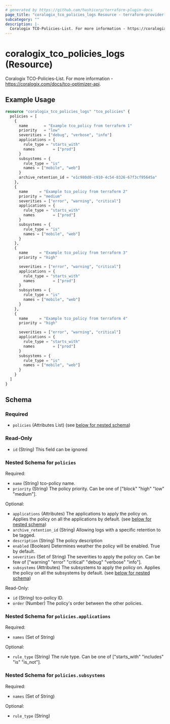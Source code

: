 ```yaml
---
# generated by https://github.com/hashicorp/terraform-plugin-docs
page_title: "coralogix_tco_policies_logs Resource - terraform-provider-coralogix"
subcategory: ""
description: |-
  Coralogix TCO-Policies-List. For more information - https://coralogix.com/docs/tco-optimizer-api.
---
```


# coralogix_tco_policies_logs (Resource)

Coralogix TCO-Policies-List. For more information - https://coralogix.com/docs/tco-optimizer-api.

## Example Usage

```terraform
resource "coralogix_tco_policies_logs" "tco_policies" {
  policies = [
    {
      name       = "Example tco_policy from terraform 1"
      priority   = "low"
      severities = ["debug", "verbose", "info"]
      applications = {
        rule_type = "starts_with"
        names        = ["prod"]
      }
      subsystems = {
        rule_type = "is"
        names = ["mobile", "web"]
      }
      archive_retention_id = "e1c980d0-c910-4c54-8326-67f3cf95645a"
    },
    {
      name     = "Example tco_policy from terraform 2"
      priority = "medium"
      severities = ["error", "warning", "critical"]
      applications = {
        rule_type = "starts_with"
        names        = ["prod"]
      }
      subsystems = {
        rule_type = "is"
        names = ["mobile", "web"]
      }
    },
    {
      name     = "Example tco_policy from terraform 3"
      priority = "high"

      severities = ["error", "warning", "critical"]
      applications = {
        rule_type = "starts_with"
        names        = ["prod"]
      }
      subsystems = {
        rule_type = "is"
        names = ["mobile", "web"]
      }
    },
    {
      name     = "Example tco_policy from terraform 4"
      priority = "high"

      severities = ["error", "warning", "critical"]
      applications = {
        rule_type = "starts_with"
        names        = ["prod"]
      }
      subsystems = {
        rule_type = "is"
        names = ["mobile", "web"]
      }
    }
  ]
}
```

<!-- schema generated by tfplugindocs -->
## Schema

### Required

- `policies` (Attributes List) (see [below for nested schema](#nestedatt--policies))

### Read-Only

- `id` (String) This field can be ignored

<a id="nestedatt--policies"></a>
### Nested Schema for `policies`

Required:

- `name` (String) tco-policy name.
- `priority` (String) The policy priority. Can be one of ["block" "high" "low" "medium"].

Optional:

- `applications` (Attributes) The applications to apply the policy on. Applies the policy on all the applications by default. (see [below for nested schema](#nestedatt--policies--applications))
- `archive_retention_id` (String) Allowing logs with a specific retention to be tagged.
- `description` (String) The policy description
- `enabled` (Boolean) Determines weather the policy will be enabled. True by default.
- `severities` (Set of String) The severities to apply the policy on. Can be few of ["warning" "error" "critical" "debug" "verbose" "info"].
- `subsystems` (Attributes) The subsystems to apply the policy on. Applies the policy on all the subsystems by default. (see [below for nested schema](#nestedatt--policies--subsystems))

Read-Only:

- `id` (String) tco-policy ID.
- `order` (Number) The policy's order between the other policies.

<a id="nestedatt--policies--applications"></a>
### Nested Schema for `policies.applications`

Required:

- `names` (Set of String)

Optional:

- `rule_type` (String) The rule type. Can be one of ["starts_with" "includes" "is" "is_not"].


<a id="nestedatt--policies--subsystems"></a>
### Nested Schema for `policies.subsystems`

Required:

- `names` (Set of String)

Optional:

- `rule_type` (String)
